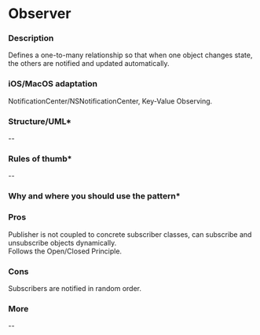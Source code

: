 

# Observer

### Description </br>
Defines a one-to-many relationship so that when one object changes state, the others are notified and updated automatically. </br>

### iOS/MacOS adaptation </br>
NotificationCenter/NSNotificationCenter, Key-Value Observing. </br>

### Structure/UML*
--

### Rules of thumb*
--

### Why and where you should use the pattern*

### Pros </br>
Publisher is not coupled to concrete subscriber classes, can subscribe and unsubscribe objects dynamically. </br>
Follows the Open/Closed Principle. </br>

### Cons </br>
Subscribers are notified in random order. </br>

### More
--
